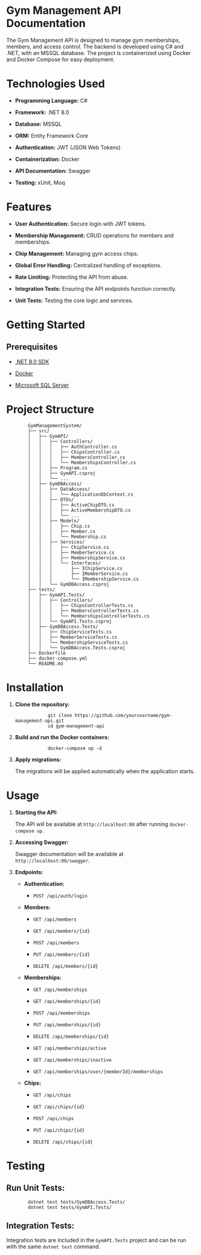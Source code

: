 
# Gym Management API Documentation

The Gym Management API is designed to manage gym memberships, members,
and access control. The backend is developed using C# and .NET, with an
MSSQL database. The project is containerized using Docker and Docker
Compose for easy deployment.

# Technologies Used 

-   **Programming Language:** C#

-   **Framework:** .NET 8.0

-   **Database:** MSSQL

-   **ORM:** Entity Framework Core

-   **Authentication:** JWT (JSON Web Tokens)

-   **Containerization:** Docker

-   **API Documentation:** Swagger

-   **Testing:** xUnit, Moq

# Features 

-   **User Authentication:** Secure login with JWT tokens.

-   **Membership Management:** CRUD operations for members and
    memberships.

-   **Chip Management:** Managing gym access chips.

-   **Global Error Handling:** Centralized handling of exceptions.

-   **Rate Limiting:** Protecting the API from abuse.

-   **Integration Tests:** Ensuring the API endpoints function
    correctly.

-   **Unit Tests:** Testing the core logic and services.

# Getting Started 

## Prerequisites 

-   [.NET 8.0 SDK](https://dotnet.microsoft.com/download/dotnet/8.0)

-   [Docker](https://www.docker.com/)

-   [Microsoft SQL
    Server](https://www.microsoft.com/en-us/sql-server/sql-server-downloads)

# Project Structure 

            GymManagementSystem/
            ├── src/
            │   ├── GymAPI/
            │   │   ├── Controllers/
            │   │   │   ├── AuthController.cs
            │   │   │   ├── ChipsController.cs
            │   │   │   ├── MembersController.cs
            │   │   │   └── MembershipsController.cs
            │   │   ├── Program.cs
            │   │   ├── GymAPI.csproj
            │   │   └── ...
            │   ├── GymDBAccess/
            │   │   ├── DataAccess/
            │   │   │   └── ApplicationDbContext.cs
            │   │   ├── DTOs/
            │   │   │   ├── ActiveChipDTO.cs
            │   │   │   ├── ActiveMembershipDTO.cs
            │   │   │   └── ...
            │   │   ├── Models/
            │   │   │   ├── Chip.cs
            │   │   │   ├── Member.cs
            │   │   │   └── Membership.cs
            │   │   ├── Services/
            │   │   │   ├── ChipService.cs
            │   │   │   ├── MemberService.cs
            │   │   │   ├── MembershipService.cs
            │   │   │   └── Interfaces/
            │   │   │       ├── IChipService.cs
            │   │   │       ├── IMemberService.cs
            │   │   │       └── IMembershipService.cs
            │   │   └── GymDBAccess.csproj
            ├── tests/
            │   ├── GymAPI.Tests/
            │   │   ├── Controllers/
            │   │   │   ├── ChipsControllerTests.cs
            │   │   │   ├── MembersControllerTests.cs
            │   │   │   └── MembershipsControllerTests.cs
            │   │   └── GymAPI.Tests.csproj
            │   ├── GymDBAccess.Tests/
            │   │   ├── ChipServiceTests.cs
            │   │   ├── MemberServiceTests.cs
            │   │   └── MembershipServiceTests.cs
            │   │   └── GymDBAccess.Tests.csproj
            ├── Dockerfile
            ├── docker-compose.yml
            └── README.md

# Installation 

1.  **Clone the repository:**

                    git clone https://github.com/yourusername/gym-management-api.git
                    cd gym-management-api

2.  **Build and run the Docker containers:**

                    docker-compose up -d

3.  **Apply migrations:**

    The migrations will be applied automatically when the application
    starts.

# Usage 

1.  **Starting the API:**

    The API will be available at `http://localhost:80` after running
    `docker-compose up`.

2.  **Accessing Swagger:**

    Swagger documentation will be available at
    `http://localhost:80/swagger`.

3.  **Endpoints:**

    -   **Authentication:**

        -   `POST /api/auth/login`

    -   **Members:**

        -   `GET /api/members`

        -   `GET /api/members/{id}`

        -   `POST /api/members`

        -   `PUT /api/members/{id}`

        -   `DELETE /api/members/{id}`

    -   **Memberships:**

        -   `GET /api/memberships`

        -   `GET /api/memberships/{id}`

        -   `POST /api/memberships`

        -   `PUT /api/memberships/{id}`

        -   `DELETE /api/memberships/{id}`
     
        -   `GET /api/memberships/active`
     
        -   `GET /api/memberships/inactive`
     
        -   `GET /api/memberships/user/{memberId}/memberships`

    -   **Chips:**

        -   `GET /api/chips`

        -   `GET /api/chips/{id}`

        -   `POST /api/chips`

        -   `PUT /api/chips/{id}`

        -   `DELETE /api/chips/{id}`

# Testing

## Run Unit Tests: 

            dotnet test tests/GymDBAccess.Tests/
            dotnet test tests/GymAPI.Tests/

## Integration Tests: 

Integration tests are included in the `GymAPI.Tests` project and can be
run with the same `dotnet test` command.

